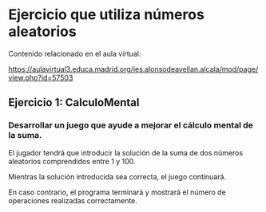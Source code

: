 # Ejercicio que utiliza números aleatorios

Contenido relacionado en el aula virtual:

https://aulavirtual3.educa.madrid.org/ies.alonsodeavellan.alcala/mod/page/view.php?id=57503

## Ejercicio 1: CalculoMental

### Desarrollar un juego que ayude a mejorar el cálculo mental de la suma. 

El jugador tendrá que introducir la solución de la suma de dos números aleatorios comprendidos entre 1 y 100.

Mientras la solución introducida sea correcta, el juego continuará. 

En caso contrario, el programa terminará y mostrará el número de operaciones realizadas correctamente. 
